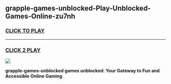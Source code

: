 
## grapple-games-unblocked-Play-Unblocked-Games-Online-zu7nh
<h3>
<a href="https://premium76.site?title=grapple-games-unblocked&ref=24A">CLICK TO PLAY</a></h3>
<hr>

<h3>
<a href="https://premium76.site?title=grapple-games-unblocked&ref=24A">CLICK 2 PLAY</a>
  
</h3>

<a href="https://premium76.site?title=grapple-games-unblocked&ref=24A"><img src="https://clearcache.store/games.png"></a>


**grapple-games-unblocked games unblocked: Your Gateway to Fun and Accessible Online Gaming**
